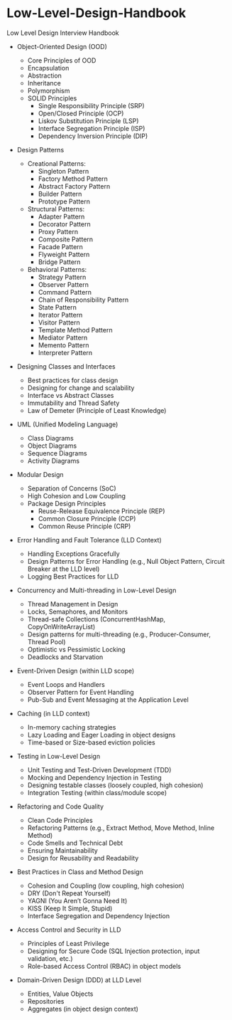 # Low-Level-Design-Handbook
Low Level Design Interview Handbook

- Object-Oriented Design (OOD)  
  - Core Principles of OOD  
  - Encapsulation  
  - Abstraction  
  - Inheritance  
  - Polymorphism  
  - SOLID Principles  
    - Single Responsibility Principle (SRP)  
    - Open/Closed Principle (OCP)  
    - Liskov Substitution Principle (LSP)  
    - Interface Segregation Principle (ISP)  
    - Dependency Inversion Principle (DIP)  

- Design Patterns  
  - Creational Patterns:  
    - Singleton Pattern  
    - Factory Method Pattern  
    - Abstract Factory Pattern  
    - Builder Pattern  
    - Prototype Pattern  
  - Structural Patterns:  
    - Adapter Pattern  
    - Decorator Pattern  
    - Proxy Pattern  
    - Composite Pattern  
    - Facade Pattern  
    - Flyweight Pattern  
    - Bridge Pattern  
  - Behavioral Patterns:  
    - Strategy Pattern  
    - Observer Pattern  
    - Command Pattern  
    - Chain of Responsibility Pattern  
    - State Pattern  
    - Iterator Pattern  
    - Visitor Pattern  
    - Template Method Pattern  
    - Mediator Pattern  
    - Memento Pattern  
    - Interpreter Pattern  

- Designing Classes and Interfaces  
  - Best practices for class design  
  - Designing for change and scalability  
  - Interface vs Abstract Classes  
  - Immutability and Thread Safety  
  - Law of Demeter (Principle of Least Knowledge)  

- UML (Unified Modeling Language)  
  - Class Diagrams  
  - Object Diagrams  
  - Sequence Diagrams  
  - Activity Diagrams  

- Modular Design  
  - Separation of Concerns (SoC)  
  - High Cohesion and Low Coupling  
  - Package Design Principles  
    - Reuse-Release Equivalence Principle (REP)  
    - Common Closure Principle (CCP)  
    - Common Reuse Principle (CRP)  

- Error Handling and Fault Tolerance (LLD Context)  
  - Handling Exceptions Gracefully  
  - Design Patterns for Error Handling (e.g., Null Object Pattern, Circuit Breaker at the LLD level)  
  - Logging Best Practices for LLD  

- Concurrency and Multi-threading in Low-Level Design  
  - Thread Management in Design  
  - Locks, Semaphores, and Monitors  
  - Thread-safe Collections (ConcurrentHashMap, CopyOnWriteArrayList)  
  - Design patterns for multi-threading (e.g., Producer-Consumer, Thread Pool)  
  - Optimistic vs Pessimistic Locking  
  - Deadlocks and Starvation  

- Event-Driven Design (within LLD scope)  
  - Event Loops and Handlers  
  - Observer Pattern for Event Handling  
  - Pub-Sub and Event Messaging at the Application Level  

- Caching (in LLD context)  
  - In-memory caching strategies  
  - Lazy Loading and Eager Loading in object designs  
  - Time-based or Size-based eviction policies  

- Testing in Low-Level Design  
  - Unit Testing and Test-Driven Development (TDD)  
  - Mocking and Dependency Injection in Testing  
  - Designing testable classes (loosely coupled, high cohesion)  
  - Integration Testing (within class/module scope)  

- Refactoring and Code Quality  
  - Clean Code Principles  
  - Refactoring Patterns (e.g., Extract Method, Move Method, Inline Method)  
  - Code Smells and Technical Debt  
  - Ensuring Maintainability  
  - Design for Reusability and Readability  

- Best Practices in Class and Method Design  
  - Cohesion and Coupling (low coupling, high cohesion)  
  - DRY (Don't Repeat Yourself)  
  - YAGNI (You Aren’t Gonna Need It)  
  - KISS (Keep It Simple, Stupid)  
  - Interface Segregation and Dependency Injection  

- Access Control and Security in LLD  
  - Principles of Least Privilege  
  - Designing for Secure Code (SQL Injection protection, input validation, etc.)  
  - Role-based Access Control (RBAC) in object models  

- Domain-Driven Design (DDD) at LLD Level  
  - Entities, Value Objects  
  - Repositories  
  - Aggregates (in object design context)


